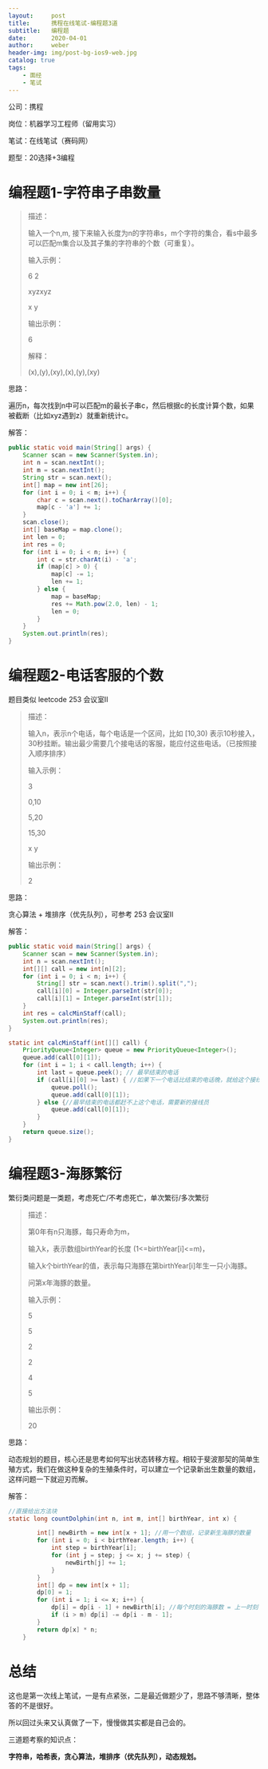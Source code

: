 ```yaml
---
layout:     post
title:      携程在线笔试-编程题3道
subtitle:   编程题
date:       2020-04-01
author:     weber
header-img: img/post-bg-ios9-web.jpg
catalog: true
tags:
    - 面经
	- 笔试
---
```


公司：携程

岗位：机器学习工程师（留用实习）

笔试：在线笔试（赛码网）

题型：20选择+3编程

# 编程题1-字符串子串数量

> 描述：
>
> 输入一个n,m, 接下来输入长度为n的字符串s，m个字符的集合，看s中最多可以匹配m集合以及其子集的字符串的个数（可重复）。
>
> 输入示例：
>
> 6 2
>
> xyzxyz
>
> x y
>
> 输出示例：
>
> 6
>
> 解释：
>
> (x),(y),(xy),(x),(y),(xy)

思路：

遍历n，每次找到n中可以匹配m的最长子串c，然后根据c的长度计算个数，如果被截断（比如xyz遇到z）就重新统计c。

解答：

```java
public static void main(String[] args) {
    Scanner scan = new Scanner(System.in);
    int n = scan.nextInt();
    int m = scan.nextInt();
    String str = scan.next();
    int[] map = new int[26];
    for (int i = 0; i < m; i++) {
        char c = scan.next().toCharArray()[0];
        map[c - 'a'] += 1;
    }
    scan.close();
    int[] baseMap = map.clone();
    int len = 0;
    int res = 0;
    for (int i = 0; i < n; i++) {
        int c = str.charAt(i) - 'a';
        if (map[c] > 0) {
            map[c] -= 1;
            len += 1;
        } else {
            map = baseMap;
            res += Math.pow(2.0, len) - 1;
            len = 0;
        }
    }
    System.out.println(res);
}
```

# 编程题2-电话客服的个数

题目类似 leetcode 253 会议室II

> 描述：
>
> 输入n，表示n个电话，每个电话是一个区间，比如 [10,30) 表示10秒接入，30秒挂断。输出最少需要几个接电话的客服，能应付这些电话。（已按照接入顺序排序）
>
> 输入示例：
>
> 3
>
> 0,10
>
> 5,20
>
> 15,30
>
> x y
>
> 输出示例：
>
> 2

思路：

贪心算法 + 堆排序（优先队列），可参考 253 会议室II

解答：

```java
public static void main(String[] args) {
    Scanner scan = new Scanner(System.in);
    int n = scan.nextInt();
    int[][] call = new int[n][2];
    for (int i = 0; i < n; i++) {
        String[] str = scan.next().trim().split(",");
        call[i][0] = Integer.parseInt(str[0]);
        call[i][1] = Integer.parseInt(str[1]);
    }
    int res = calcMinStaff(call);
    System.out.println(res);
}

static int calcMinStaff(int[][] call) {
    PriorityQueue<Integer> queue = new PriorityQueue<Integer>();
    queue.add(call[0][1]);
    for (int i = 1; i < call.length; i++) {
        int last = queue.peek(); // 最早结束的电话
        if (call[i][0] >= last) { //如果下一个电话比结束的电话晚，就给这个接线员
            queue.poll();
            queue.add(call[0][1]);
        } else {//最早结束的电话都赶不上这个电话，需要新的接线员
            queue.add(call[0][1]);
        }
    }
    return queue.size();
}
```

# 编程题3-海豚繁衍

繁衍类问题是一类题，考虑死亡/不考虑死亡，单次繁衍/多次繁衍

> 描述：
>
> 第0年有n只海豚，每只寿命为m，
>
> 输入k，表示数组birthYear的长度 (1<=birthYear[i]<=m)，
>
> 输入k个birthYear的值，表示每只海豚在第birthYear[i]年生一只小海豚。
>
> 问第x年海豚的数量。
>
> 输入示例：
>
> 5 
>
> 5
>
> 2
>
> 2
>
> 4
>
> 5
>
> 输出示例：
>
> 20

思路：

动态规划的题目，核心还是思考如何写出状态转移方程。相较于斐波那契的简单生殖方式，我们在做这种复杂的生殖条件时，可以建立一个记录新出生数量的数组，这样问题一下就迎刃而解。

解答：

```java
//直接给出方法块
static long countDolphin(int n, int m, int[] birthYear, int x) {

        int[] newBirth = new int[x + 1]; //用一个数组，记录新生海豚的数量
        for (int i = 0; i < birthYear.length; i++) {
            int step = birthYear[i];
            for (int j = step; j <= x; j += step) {
                newBirth[j] += 1;
            }
        }
        int[] dp = new int[x + 1];
        dp[0] = 1;
        for (int i = 1; i <= x; i++) {
            dp[i] = dp[i - 1] + newBirth[i]; //每个时刻的海豚数 = 上一时刻 + 该时刻新生 - 死亡
            if (i > m) dp[i] -= dp[i - m - 1];
        }
        return dp[x] * n;
    }
```

# 总结

这也是第一次线上笔试，一是有点紧张，二是最近做题少了，思路不够清晰，整体答的不是很好。

所以回过头来又认真做了一下，慢慢做其实都是自己会的。

三道题考察的知识点：

**字符串，哈希表，贪心算法，堆排序（优先队列），动态规划。**